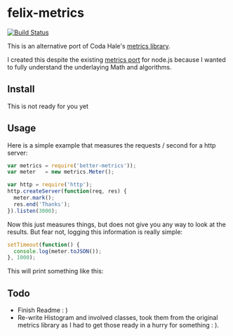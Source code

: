 # felix-metrics

[![Build Status](https://secure.travis-ci.org/felixge/node-better-metrics.png)](http://travis-ci.org/felixge/node-better-metrics)

This is an alternative port of Coda Hale's [metrics library][codametrics].

I created this despite the existing [metrics port][existingmetrics] for node.js
because I wanted to fully understand the underlaying Math and algorithms.

[codametrics]:  https://github.com/codahale/metrics
[existingmetrics]: https://github.com/mikejihbe/metrics

## Install

This is not ready for you yet

## Usage

Here is a simple example that measures the requests / second for a http server:

```js
var metrics = require('better-metrics'));
var meter   = new metrics.Meter();

var http = require('http');
http.createServer(function(req, res) {
  meter.mark();
  res.end('Thanks');
}).listen(3000);
```

Now this just measures things, but does not give you any way to look at the
results. But fear not, logging this information is really simple:

```js
setTimeout(function() {
  console.log(meter.toJSON());
}, 1000);
```

This will print something like this:

## Todo

* Finish Readme : )
* Re-write Histogram and involved classes, took them from the original metrics
  library as I had to get those ready in a hurry for something : ).
